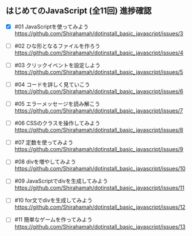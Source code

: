 ## はじめてのJavaScript (全11回) 進捗確認

- [x] #01 JavaScriptを使ってみよう  
 https://github.com/Shirahamah/dotinstall_basic_javascript/issues/3
- [ ] #02 ひな形となるファイルを作ろう  
 https://github.com/Shirahamah/dotinstall_basic_javascript/issues/4
- [ ] #03 クリックイベントを設定しよう  
 https://github.com/Shirahamah/dotinstall_basic_javascript/issues/5
- [ ] #04 コードを詳しく見ていこう  
 https://github.com/Shirahamah/dotinstall_basic_javascript/issues/6
- [ ] #05 エラーメッセージを読み解こう  
 https://github.com/Shirahamah/dotinstall_basic_javascript/issues/7
- [ ] #06 CSSのクラスを操作してみよう  
 https://github.com/Shirahamah/dotinstall_basic_javascript/issues/8
- [ ] #07 定数を使ってみよう  
 https://github.com/Shirahamah/dotinstall_basic_javascript/issues/9
- [ ] #08 divを増やしてみよう  
 https://github.com/Shirahamah/dotinstall_basic_javascript/issues/10
- [ ] #09 JavaScriptでdivを生成してみよう  
 https://github.com/Shirahamah/dotinstall_basic_javascript/issues/11
- [ ] #10 for文でdivを生成してみよう  
 https://github.com/Shirahamah/dotinstall_basic_javascript/issues/12
- [ ] #11 簡単なゲームを作ってみよう  
 https://github.com/Shirahamah/dotinstall_basic_javascript/issues/13

